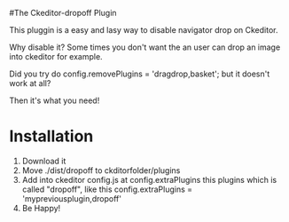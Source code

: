 #The Ckeditor-dropoff Plugin

This pluggin is a easy and lasy way to disable navigator drop on Ckeditor.

Why disable it? Some times you don't want the an user can drop an image into ckeditor for example.

Did you try do config.removePlugins = 'dragdrop,basket'; but it doesn't work at all?

Then it's what you need!

# Installation

1. Download it
2. Move ./dist/dropoff to ckditorfolder/plugins
3. Add into ckeditor config.js at config.extraPlugins this plugins which is called "dropoff", like this config.extraPlugins = 'mypreviousplugin,dropoff'
4. Be Happy!
